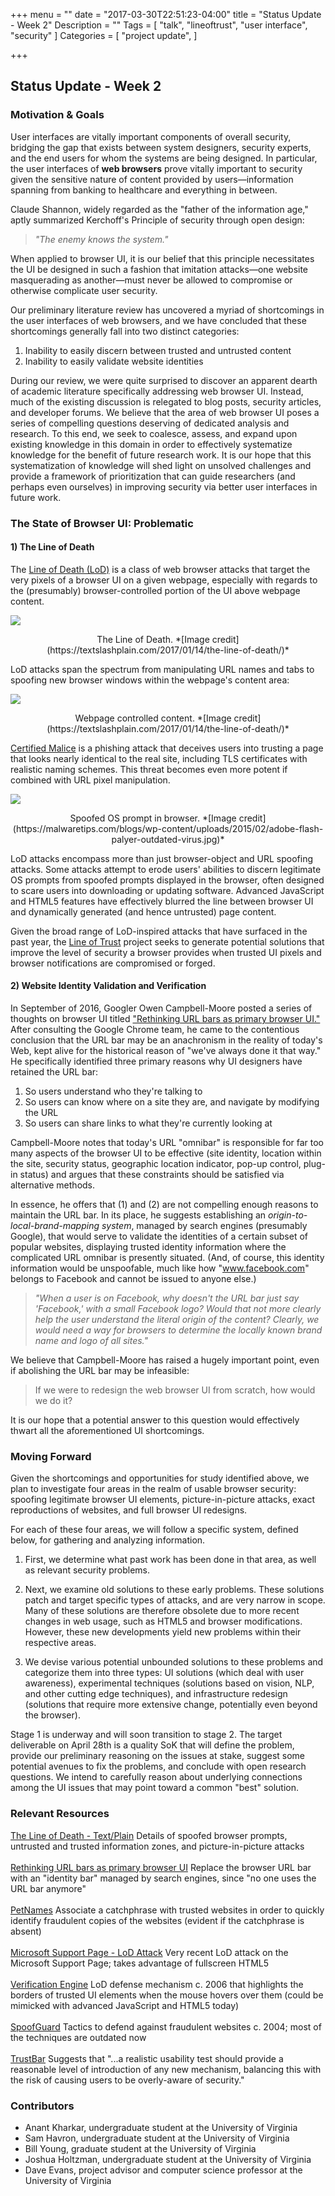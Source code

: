 +++
menu = ""
date = "2017-03-30T22:51:23-04:00"
title = "Status Update - Week 2"
Description = ""
Tags = [
  "talk",
  "lineoftrust",
  "user interface",
  "security"
]
Categories = [
  "project update",
]

+++

## Status Update - Week 2

### Motivation & Goals

User interfaces are vitally important components of overall security, bridging the gap that exists between system designers, security experts, and the end users for whom the systems are being designed.  In particular, the user interfaces of **web browsers** prove vitally important to security given the sensitive nature of content provided by users&mdash;information spanning from banking to healthcare and everything in between.

Claude Shannon, widely regarded as the "father of the information age," aptly summarized Kerchoff's Principle of security through open design:

> <em>"The enemy knows the system."</em>

When applied to browser UI, it is our belief that this principle necessitates the UI be designed in such a fashion that imitation attacks&mdash;one website masquerading as another&mdash;must never be allowed to compromise or otherwise complicate user security.

Our preliminary literature review has uncovered a myriad of shortcomings in the user interfaces of web browsers, and we have concluded that these shortcomings generally fall into two distinct categories:

1. Inability to easily discern between trusted and untrusted content
2. Inability to easily validate website identities

During our review, we were quite surprised to discover an apparent dearth of academic literature specifically addressing web browser UI.  Instead, much of the existing discussion is relegated to blog posts, security articles, and developer forums.   We believe that the area of web browser UI poses a series of compelling questions deserving of dedicated analysis and research.  To this end, we seek to coalesce, assess, and expand upon existing knowledge in this domain in order to effectively systematize knowledge for the benefit of future research work.  It is our hope that this systematization of knowledge will shed light on unsolved challenges and provide a framework of prioritization that can guide researchers (and perhaps even ourselves) in improving security via better user interfaces in future work.

### The State of Browser UI:  Problematic

#### 1)  The Line of Death

The [Line of Death (LoD)](https://textslashplain.com/2017/01/14/the-line-of-death/) is a class of web browser attacks that target the very pixels of a browser UI on a given webpage, especially with regards to the (presumably) browser-controlled portion of the UI above
webpage content.

![](/images/lod.png)
<center>The Line of Death. *[Image credit](https://textslashplain.com/2017/01/14/the-line-of-death/)*</center>

LoD attacks span the spectrum from manipulating URL names and tabs to spoofing new browser windows within the webpage's content area:

![](/images/zone4.png)
<center>Webpage controlled content. *[Image credit](https://textslashplain.com/2017/01/14/the-line-of-death/)*</center>


[Certified Malice](https://textslashplain.com/2017/01/16/certified-malice/) is a phishing attack that deceives users into trusting a page that looks nearly identical to the real site, including TLS certificates with realistic naming schemes.  This threat becomes even more potent if combined with URL pixel manipulation.

![](/images/prompt.png)
<center>Spoofed OS prompt in browser. *[Image credit](https://malwaretips.com/blogs/wp-content/uploads/2015/02/adobe-flash-palyer-outdated-virus.jpg)*</center>

LoD attacks encompass more than just browser-object and URL spoofing attacks.  Some attacks attempt to erode users' abilities to discern legitimate OS prompts from spoofed prompts displayed in the browser, often designed to scare users into downloading or updating software.  Advanced JavaScript and HTML5 features have effectively blurred the line between browser UI and dynamically generated (and hence untrusted) page content.

Given the broad range of LoD-inspired attacks that have surfaced in the past year, the [Line of Trust](/) project seeks to generate potential solutions that improve the level of security a browser provides when trusted UI pixels and browser notifications are compromised or forged.

#### 2)  Website Identity Validation and Verification

In September of 2016, Googler Owen Campbell-Moore posted a series of thoughts on browser UI titled ["Rethinking URL bars as primary browser UI." ](https://medium.com/@owencm/rethinking-url-bars-as-primary-browser-ui-e2118339d2c0)   After consulting the Google Chrome team, he came to the contentious conclusion that the URL bar may be an anachronism in the reality of today's Web, kept alive for the historical reason of "we've always done it that way."  He specifically identified three primary reasons why UI designers have retained the URL bar:

1.  So users understand who they're talking to
2.  So users can know where on a site they are, and navigate by modifying the URL
3.  So users can share links to what they're currently looking at

Campbell-Moore notes that today's URL "omnibar" is responsible for far too many aspects of the browser UI to be effective (site identity, location within the site, security status, geographic location indicator, pop-up control, plug-in status) and argues that these constraints should be satisfied via alternative methods.

In essence, he offers that (1) and (2) are not compelling enough reasons to maintain the URL bar.  In its place, he suggests establishing an *origin-to-local-brand-mapping system*, managed by search engines (presumably Google), that would serve to validate the identities of a certain subset of popular websites, displaying trusted identity information where the complicated URL omnibar is presently situated.  (And, of course, this identity information would be unspoofable, much like how "www.facebook.com" belongs to Facebook and cannot be issued to anyone else.)

 > <em>"When a user is on Facebook, why doesn't the URL bar just say 'Facebook,' with a small Facebook logo?  Would that not more clearly help the user understand the literal origin of the content?  Clearly, we would need a way for browsers to determine the locally known brand name and logo of all sites."</em>

We believe that Campbell-Moore has raised a hugely important point, even if abolishing the URL bar may be infeasible:
>If we were to redesign the web browser UI from scratch, how would we do it?

It is our hope that a potential answer to this question would effectively thwart all the aforementioned UI shortcomings.

### Moving Forward

Given the shortcomings and opportunities for study identified above, we plan to investigate four areas in the realm of usable browser security: spoofing legitimate browser UI elements, picture-in-picture attacks, exact reproductions of websites, and full browser UI redesigns.

For each of these four areas, we will follow a specific system, defined below, for gathering and analyzing information.

1. First, we determine what past work has been done in that area, as well as relevant security problems.

2. Next, we examine old solutions to these early problems. These solutions patch and target specific types of attacks, and are very narrow in scope. Many of these solutions are therefore obsolete due to more recent changes in web usage, such as HTML5 and browser modifications. However, these new developments yield new problems within their respective areas.

3. We devise various potential unbounded solutions to these problems and categorize them into three types:   UI solutions (which deal with user awareness), experimental techniques (solutions based on vision, NLP, and other cutting edge techniques), and infrastructure redesign (solutions that require more extensive change, potentially even beyond the browser).

Stage 1 is underway and will soon transition to stage 2.  The target deliverable on April 28th is a quality SoK that will define the problem, provide our preliminary reasoning on the issues at stake, suggest some potential avenues to fix the problems, and conclude with open research questions.  We intend to carefully reason about underlying connections among the UI issues that may point toward a common "best" solution.

### Relevant Resources

[The Line of Death - Text/Plain](https://textslashplain.com/2017/01/14/the-line-of-death/)  Details of spoofed browser prompts, untrusted and trusted information zones, and picture-in-picture attacks<br /><br />
[Rethinking URL bars as primary browser UI](https://medium.com/@owencm/rethinking-url-bars-as-primary-browser-ui-e2118339d2c0) Replace the browser URL bar with an "identity bar" managed by search engines, since "no one uses the URL bar anymore"<br /><br />
[PetNames](https://www.w3.org/2005/Security/usability-ws/papers/02-hp-petname/) Associate a catchphrase with trusted websites in order to quickly identify fraudulent copies of the websites (evident if the catchphrase is absent)<br /><br />
[Microsoft Support Page - LoD Attack](https://www.tripwire.com/state-of-security/latest-security-news/tech-support-scam-uses-website-elements-spoof-microsoft-support-page/) Very recent LoD attack on the Microsoft Support Page; takes advantage of fullscreen HTML5<br /><br />
[Verification Engine](https://books.google.com/books?id=xxAbEcNlIwwC&pg=PA499&lpg=PA499&dq=spoofed+browser+elements&source=bl&ots=JUoFxxxosB&sig=rVMyxVbg6eKAmRiiRJYBWL76bIY&hl=en&sa=X&ved=0ahUKEwjqwrLXo_jSAhXM7CYKHeSyBZcQ6AEIHDAA#v=onepage&q=spoofed%20browser%20elements&f=false) LoD defense mechanism c. 2006 that highlights the borders of trusted UI elements when the mouse hovers over them (could be mimicked with advanced JavaScript and HTML5 today)<br /><br />
[SpoofGuard](https://crypto.stanford.edu/SpoofGuard/)  Tactics to defend against fraudulent websites c. 2004; most of the techniques are outdated now<br /><br />
[TrustBar](https://eprint.iacr.org/2004/155.pdf) Suggests that "...a realistic usability test should provide a reasonable level of introduction of any new mechanism, balancing this with the risk of causing users to be overly-aware of security."


### Contributors
- Anant Kharkar, undergraduate student at the University of Virginia
- Sam Havron, undergraduate student at the University of Virginia
- Bill Young, graduate student at the University of Virginia
- Joshua Holtzman, undergraduate student at the University of Virginia
- Dave Evans, project advisor and computer science professor at the University of Virginia
